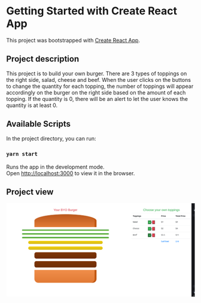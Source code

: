 # Getting Started with Create React App

This project was bootstrapped with [Create React App](https://github.com/facebook/create-react-app).

## Project description

This project is to build your own burger. There are 3 types of toppings on the right side, salad, cheese and beef. When the user clicks on the buttons to change the quantity for each topping, the number of toppings will appear accordingly on the burger on the right side based on the amount of each topping. If the quantity is 0, there will be an alert to let the user knows the quantity is at least 0.

## Available Scripts

In the project directory, you can run:

### `yarn start`

Runs the app in the development mode.\
Open [http://localhost:3000](http://localhost:3000) to view it in the browser.

## Project view

![project photo](byo-burger.png)
